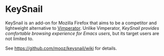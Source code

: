 KeySnail
========

KeySnail is an add-on for Mozilla Firefox that aims to be a competitor
and lightweight alternative to
[Vimperator](http://www.vimperator.org/vimperator). Unlike Vimperator,
*KeySnail provides comfortable browsing experience for Emacs users*,
but its target users are not limited to.

See https://github.com/mooz/keysnail/wiki for details.

